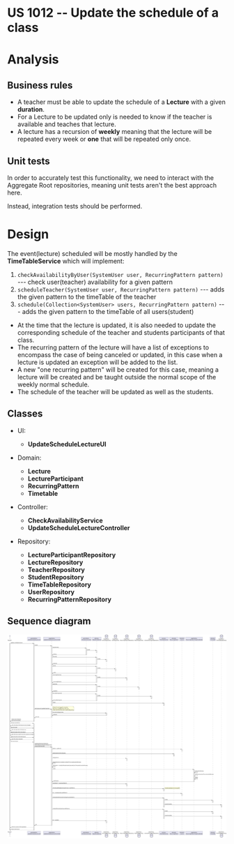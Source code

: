 US 1012 -- Update the schedule of a class
========================================================

# Analysis
## Business rules

- A teacher must be able to update the schedule of a **Lecture** with a given **duration**.
- For a Lecture to be updated only is needed to know if the teacher is available and teaches that lecture.
- A lecture has a recursion of **weekly** meaning that the lecture will be repeated every week or 
**one** that will be repeated only once. 




## Unit tests

In order to accurately test this functionality, we need to interact
with the Aggregate Root repositories, meaning unit tests aren't the best approach here.

Instead, integration tests should be performed.

# Design

The event(lecture) scheduled will be mostly handled by the **TimeTableService** which will implement:

1. `checkAvailabilityByUser(SystemUser user, RecurringPattern pattern)` --- check user(teacher) availability for a given pattern
2. `scheduleTeacher(SystemUser user, RecurringPattern pattern)` --- adds the given pattern to the timeTable of the teacher
3. `schedule(Collection<SystemUser> users, RecurringPattern pattern)` --- adds the given pattern to the timeTable of all users(student)

- At the time that the lecture is updated, it is also needed to update the corresponding schedule of the teacher and students participants of that class.
- The recurring pattern of the lecture will have a list of exceptions to encompass the case of being canceled or updated,
  in this case when a lecture is updated an exception will be added to the list.
- A new "one recurring pattern" will be created for this case, meaning a lecture will be created and be taught outside the normal scope
  of the weekly normal schedule.
- The schedule of the teacher will be updated as well as the students.


## Classes

- UI:
  + **UpdateScheduleLectureUI**

- Domain:
    + **Lecture**
    + **LectureParticipant**
    + **RecurringPattern**
    + **Timetable**
- Controller:
    + **CheckAvailabilityService**
    + **UpdateScheduleLectureController**
- Repository:
    + **LectureParticipantRepository**
    + **LectureRepository**
    + **TeacherRepository**
    + **StudentRepository**
    + **TimeTableRepository**
    + **UserRepository**
    + **RecurringPatternRepository**


## Sequence diagram

![SD-US1012](./updateScheduleLectureSD.svg)
